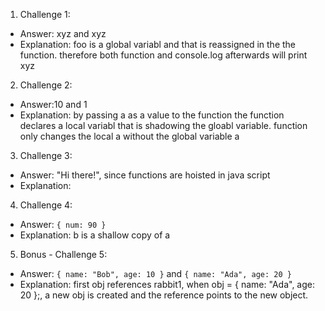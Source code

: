 1. Challenge 1:
  - Answer: xyz and xyz 
  - Explanation: foo is a global variabl and that is reassigned in the the function. therefore both function and console.log afterwards will print xyz


2. Challenge 2:
  - Answer:10 and 1
  - Explanation: by passing a as a value to the function the function declares a local variabl that is shadowing the gloabl variable. function only changes the local a without the global variable a


3. Challenge 3:
  - Answer: "Hi  there!", since functions are hoisted in java script
  - Explanation:


4. Challenge 4:
  - Answer: `{ num: 90 }`
  - Explanation: b is a shallow copy of a


5. Bonus - Challenge 5:
  - Answer: `{ name: "Bob", age: 10 }` and `{ name: "Ada", age: 20 }`
  - Explanation: first obj references rabbit1, when obj = { name: "Ada", age: 20 };, a new obj is created and the reference points to the new object. 
